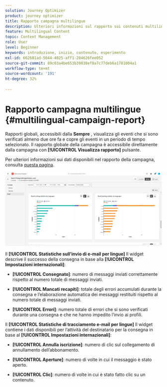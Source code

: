```yaml
---
solution: Journey Optimizer
product: journey optimizer
title: Rapporto campagna multilingue
description: Ulteriori informazioni sul rapporto sui contenuti multilingue in Journey Optimizer
feature: Multilingual Content
topic: Content Management
role: User
level: Beginner
keywords: introduzione, inizio, contenuto, esperimento
exl-id: 662681ad-5044-4025-aff1-204626fee052
source-git-commit: 89c03a4be653b39838ef8a7c77deb6a1781004a1
workflow-type: tm+mt
source-wordcount: '191'
ht-degree: 32%

---
```


# Rapporto campagna multilingue {#multilingual-campaign-report}

Rapporti globali, accessibili dalla **Sempre** , visualizza gli eventi che si sono verificati almeno due ore fa e copre gli eventi in un periodo di tempo selezionato. Il rapporto globale della campagna è accessibile direttamente dalla campagna con **[!UICONTROL Visualizza rapporto]** pulsante.

Per ulteriori informazioni sui dati disponibili nel rapporto della campagna, consulta [questa pagina](../reports/campaign-global-report.md).

![](assets/report_multilingual.png)

Il **[!UICONTROL Statistiche sull’invio di e-mail per lingue]** Il widget descrive il successo della consegna in base alla **[!UICONTROL Impostazioni internazionali]**:

* **[!UICONTROL Consegnato]**: numero di messaggi inviati correttamente rispetto al numero totale di messaggi inviati.

* **[!UICONTROL Mancati recapiti]**: totale degli errori accumulati durante la consegna e l’elaborazione automatica dei messaggi restituiti rispetto al numero totale di messaggi inviati.

* **[!UICONTROL Errori]**: numero totale di errori che si sono verificati durante una consegna e che ne hanno impedito l’invio ai profili.

Il **[!UICONTROL Statistiche di tracciamento e-mail per lingue]** Il widget contiene i dati disponibili per l’attività del destinatario per la consegna in base al **[!UICONTROL Impostazioni internazionali]**:

* **[!UICONTROL Annulla iscrizione]**: numero di clic sul collegamento di annullamento dell’abbonamento.

* **[!UICONTROL Aperture]**: numero di volte in cui il messaggio è stato aperto.

* **[!UICONTROL Clic]**: numero di volte in cui è stato fatto clic su un contenuto.
